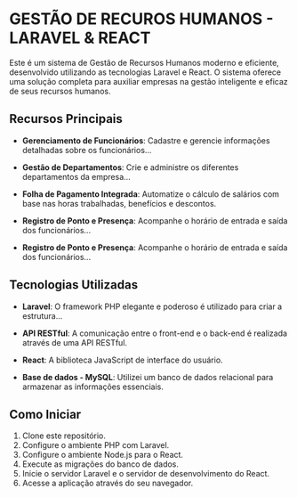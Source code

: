 
# GESTÃO DE RECUROS HUMANOS - LARAVEL & REACT 

Este é um sistema de Gestão de Recursos Humanos moderno e eficiente, desenvolvido utilizando as tecnologias Laravel e React. O sistema oferece uma solução completa para auxiliar empresas na gestão inteligente e eficaz de seus recursos humanos.

## Recursos Principais

- **Gerenciamento de Funcionários**: Cadastre e gerencie informações detalhadas sobre os funcionários...
- **Gestão de Departamentos**: Crie e administre os diferentes departamentos da empresa...

- **Folha de Pagamento Integrada**: Automatize o cálculo de salários com base nas horas trabalhadas, benefícios e descontos.

- **Registro de Ponto e Presença**: Acompanhe o horário de entrada e saída dos funcionários...

- **Registro de Ponto e Presença**: Acompanhe o horário de entrada e saída dos funcionários...


## Tecnologias Utilizadas

- **Laravel**: O framework PHP elegante e poderoso é utilizado para criar a estrutura...

- **API RESTful**: A comunicação entre o front-end e o back-end é realizada através de uma API RESTful.

- **React**: A biblioteca JavaScript de interface do usuário.

- **Base de dados - MySQL**: Utilizei um banco de dados relacional para armazenar as informações essenciais.

## Como Iniciar

1. Clone este repositório.
2. Configure o ambiente PHP com Laravel.
3. Configure o ambiente Node.js para o React.
4. Execute as migrações do banco de dados.
5. Inicie o servidor Laravel e o servidor de desenvolvimento do React.
6. Acesse a aplicação através do seu navegador.
